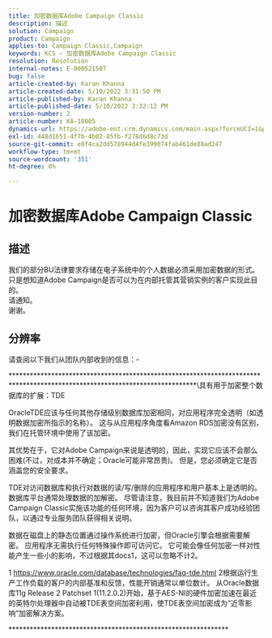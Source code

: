 ```yaml
---
title: 加密数据库Adobe Campaign Classic
description: 描述
solution: Campaign
product: Campaign
applies-to: Campaign Classic,Campaign
keywords: KCS — 加密数据库Adobe Campaign Classic
resolution: Resolution
internal-notes: E-000521507
bug: false
article-created-by: Karan Khanna
article-created-date: 5/10/2022 3:31:50 PM
article-published-by: Karan Khanna
article-published-date: 5/10/2022 3:32:12 PM
version-number: 2
article-number: KA-18005
dynamics-url: https://adobe-ent.crm.dynamics.com/main.aspx?forceUCI=1&pagetype=entityrecord&etn=knowledgearticle&id=3bde304a-76d0-ec11-a7b5-00224809c556
exl-id: 448d1651-4f7b-4b02-85fb-f278d6d8c73d
source-git-commit: e8f4ca2dd578944d4fe399074fab461de88ad247
workflow-type: tm+mt
source-wordcount: '351'
ht-degree: 0%

---
```


# 加密数据库Adobe Campaign Classic

## 描述

我们的部分BU法律要求存储在电子系统中的个人数据必须采用加密数据的形式。
<br>只是想知道Adobe Campaign是否可以为在内部托管其营销实例的客户实现此目的。
<br>请通知。
<br>谢谢。

## 分辨率


请查阅以下我们从团队内部收到的信息：-

\*\*\*\*\*\*\*\*\*\*\*\*\*\*\*\*\*\*\*\*\*\*\*\*\*\*\*\*\*\*\*\**\**\*\**\*\*\*\*\*\*\*\*\*\*\*\*\*\*\*\*\*\*\*\*\*\*\*\*\*\*\*\*\*\*\*\*\*\*\*\*\*\*\*\*\*\*\*\*\*\*\*\*\*\*\*\*\*\*\*\*\*\*\*\*\*\*\*\*\*\*\*\*\*\*\*\*\*\*\*\*\*\*\*\*\*\*\*\*\*\*\*\*\具有用于加密整个数据库的扩展：TDE

OracleTDE应该与任何其他存储级别数据库加密相同，对应用程序完全透明（如透明数据加密所指示的名称）。 这与从应用程序角度看Amazon RDS加密没有区别，我们在托管环境中使用了该加密。

其优势在于，它对Adobe Campaign来说是透明的，因此，实现它应该不会那么困难(不过，对成本并不确定；Oracle可能非常昂贵)。 但是，您必须确定它是否涵盖您的安全要求。

TDE对访问数据库和执行对数据的读/写/删除的应用程序和用户基本上是透明的。 数据库平台通常处理数据的加解密。 尽管请注意，我目前并不知道我们为Adobe Campaign Classic实施该功能的任何环境，因为客户可以咨询其客户成功经验团队，以通过专业服务团队获得相关说明。

数据在磁盘上的静态位置通过操作系统进行加密，但Oracle引擎会根据需要解密。 应用程序无需执行任何特殊操作即可访问它。 它可能会像任何加密一样对性能产生一些小的影响，不过根据其docs1，这可以忽略不计2。

1 https://www.oracle.com/database/technologies/faq-tde.html 2根据运行生产工作负载的客户的内部基准和反馈，性能开销通常以单位数计。 从Oracle数据库11g Release 2 Patchset 1(11.2.0.2)开始，基于AES-NI的硬件加密加速在最近的英特尔处理器中自动被TDE表空间加密利用，使TDE表空间加密成为“近零影响”加密解决方案。

\*\*\*\*\*\*\*\*\*\*\*\*\*\*\*\*\*\*\*\*\*\*\*\*\*\*\*\*\*\*\*\*\*\*\*\*\*\*\*\*\*\*\*\*\*\*\*\*\*\*\*\*\*\*\*\*\*\*\*\*\*\*
